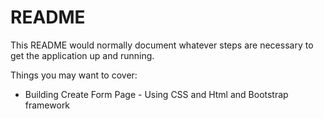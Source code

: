 # README

This README would normally document whatever steps are necessary to get the
application up and running.

Things you may want to cover:

- Building Create Form Page - Using CSS and Html and Bootstrap framework


 